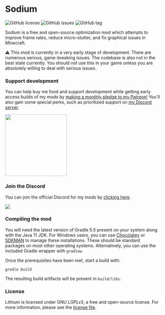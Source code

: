 # Sodium
![GitHub license](https://img.shields.io/github/license/jellysquid3/Sodium.svg)
![GitHub issues](https://img.shields.io/github/issues/jellysquid3/Sodium.svg)
![GitHub tag](https://img.shields.io/github/tag/jellysquid3/Sodium.svg)

Sodium is a free and open-source optimization mod which attempts to improve frame rates,
reduce micro-stutter, and fix graphical issues in Minecraft.

:warning: This mod is currently in a very early stage of development. There are numerous
serious, game-breaking issues. The codebase is also not in the best state currently. You
should not use this in your game unless you are absolutely willing to deal with serious
issues. 

### Support development

You can help buy me food and support development while getting early access builds of my mods by [making a monthly pledge to my Patreon!](https://patreon.com/jellysquid) You'll also gain some special perks, such as prioritized support on [my Discord server](https://discord.gg/kcb57Cm).

<a href="https://www.patreon.com/bePatron?u=824442"><img src="https://github.com/jellysquid3/Phosphor/raw/master/doc/patreon.png" width="200"></a>

### Join the Discord

You can join the official Discord for my mods by [clicking here](https://discord.gg/UEa6r3d).

<a href="https://discord.gg/ApPrpT"><img src="https://i.vgy.me/YrTrsE.png"></a>

### Compiling the mod

You will need the latest version of Gradle 5.5 present on your system along with the Java 11 JDK. For Windows users, you can use [Chocolatey](https://chocolatey.org) or [SDKMAN](https://sdkman.io/)
to manage these installations. These should be standard packages on most other operating systems. Alternatively, you can use the included Gradle wrapper with `gradlew`.

Once the prerequisites have been met, start a build with:

```
gradle build
```

The resulting build artifacts will be present in `build/libs`.

### License

Lithium is licensed under GNU LGPLv3, a free and open-source license. For more information, please see the [license file](https://github.com/jellysquid3/lithium/blob/master/LICENSE.txt).